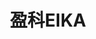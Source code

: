 ---
title: "盈科EIKA"
description: "盈科EIKA"
layout: shop
keywords:
  - 美食競賽
  - 台灣美食
  - 美食精選
datePublished: "2025-06-30"
dateModified: "2025-07-03"
city: "台北市"
district: "大同區"
address: "台北市大同區民樂街58號"
phone: "0225506863"
geo: "25.05747948001781, 121.51051499826605"
google_map: "https://maps.app.goo.gl/qvcHzwEWBfE2aWkF6"
footinder: "https://footinder.com.tw/%E5%8F%B0%E5%8C%97%E5%B8%82%E5%A4%A7%E5%90%8C%E5%8D%80/362105/"
official: "https://eika.tw/"
award:
  - name: "500盤"
    year: "2024"
    entries:
      - dishes:
          - "烏骨雞粥"
          - "脆皮乳鴿潤餅"
          - "季節刺身"
          - "椀物"

---